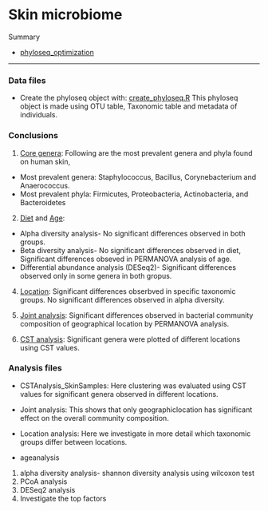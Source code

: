 # Skin microbiome


Summary
* [phyloseq_optimization](phyloseq_optimization.md) 
----------------------------------------------------------------------------

### Data files
* Create the phyloseq object with: [create_phyloseq.R](create_phyloseq.R) This phyloseq object is made 
using OTU table, Taxonomic table and metadata of individuals.

### Conclusions
1. [Core genera](coreanalysis.md): 
Following are the most prevalent genera and phyla found on human skin,
* Most prevalent genera: Staphylococcus, Bacillus, Corynebacterium and Anaerococcus.
* Most prevalent phyla: Firmicutes, Proteobacteria, Actinobacteria, and Bacteroidetes


2. [Diet](dietanalysis.md) and [Age](ageanalysis.md):
* Alpha diversity analysis- No significant differences observed in both groups.
* Beta diversity analysis- No significant differences observed in diet, Significant differences obseved 
in PERMANOVA analysis of age.
* Differential abundance analysis (DESeq2)- Significant differences observed only in some genera in both gropus.

4. [Location](locationanalysis.md): Significant differences obserbved in specific taxonomic groups. No significant 
differences observed in alpha diversity. 

5. [Joint analysis](jointanalysis.md): Significant differences observed in bacterial community composition of geographical
location by PERMANOVA analysis. 

6. [CST analysis](CSTAnalysis_SkinSamples.md): Significant genera were plotted of different locations using CST values.


### Analysis files
* CSTAnalysis_SkinSamples: Here clustering was evaluated using CST values for 
significant genera observed in different locations.

* Joint analysis: This shows that only geographiclocation has significant
effect on the overall community composition.

* Location analysis: Here we investigate in more detail which taxonomic groups differ between locations.

* ageanalysis
1. alpha diversity analysis- shannon diversity analysis using wilcoxon test
2. PCoA analysis
3. DESeq2 analysis
4. Investigate the top factors

